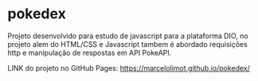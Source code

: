 # pokedex 
Projeto desenvolvido para estudo de javascript para a plataforma DIO, no projeto alem do HTML/CSS e Javascript tambem é abordado requisições http e manipulação de respostas em API PokeAPI.

LINK do projeto no GitHub Pages: https://marcelolimot.github.io/pokedex/
